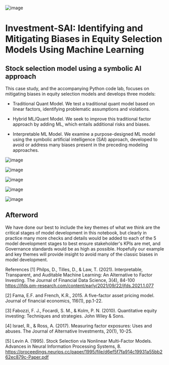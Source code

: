 ![image](https://github.com/danphilps/Investment-SAI/assets/55665698/ae62c738-c2e0-4a2f-89bf-dc4ddb2ad591#center)



# Investment-SAI: Identifying and Mitigating Biases in Equity Selection Models Using Machine Learning 

## Stock selection model using a symbolic AI approach

This case study, and the accompanying Python code lab, focuses on mitigating biases in equity selection models and develops three models:
- Traditional Quant Model. We test a traditional quant model based on linear factors, identifying problematic assumptions and violations.

- Hybrid ML/Quant Model. We seek to improve this traditional factor approach by adding ML, which entails additional risks and biases.

- Interpretable ML Model. We examine a purpose-designed ML model using the symbolic artificial intelligence (SAI) approach, developed to avoid or address many biases present in the preceding modeling approaches.



![image](https://github.com/danphilps/Investment-SAI/assets/55665698/cf763c88-c841-4598-9aaf-b819e34bc84e)

![image](https://github.com/danphilps/Investment-SAI/assets/55665698/d928e762-5628-46f7-8b96-58a6907b8a63)

![image](https://github.com/danphilps/Investment-SAI/assets/55665698/993c99a6-f277-4181-bcbc-50552bbba284)

![image](https://github.com/danphilps/Investment-SAI/assets/55665698/ccfffb52-c1c8-4b3e-b07d-2b5e88429d62)

![image](https://github.com/danphilps/Investment-SAI/assets/55665698/ad416bbe-4e2c-4349-b10e-0397966d572e)

## Afterword
We have done our best to include the key themes of what we think are the critical stages of model development in this notebook, but clearly in practice many more checks and details would be added to each of the 5 model development stages to best ensure stakeholder's KPIs are met, and Governance standards would be as high as possible. Hopefully our example and key themes will provide insight to avoid many of the classic biases in model development.

References
[1] Philps, D., Tilles, D., & Law, T. (2021). Interpretable, Transparent, and Auditable Machine Learning: An Alternative to Factor Investing. The Journal of Financial Data Science, 3(4), 84-100 https://jfds.pm-research.com/content/early/2021/09/22/jfds.2021.1.077

[2] Fama, E.F. and French, K.R., 2015. A five-factor asset pricing model. Journal of financial economics, 116(1), pp.1-22.

[3] Fabozzi, F. J., Focardi, S. M., & Kolm, P. N. (2010). Quantitative equity investing: Techniques and strategies. John Wiley & Sons.

[4] Israel, R., & Ross, A. (2017). Measuring factor exposures: Uses and abuses. The Journal of Alternative Investments, 20(1), 10-25.

[5] Levin A. (1995). Stock Selection via Nonlinear Multi-Factor Models. Advances in Neural Information Processing Systems, 8. https://proceedings.neurips.cc/paper/1995/file/d6ef5f7fa914c19931a55bb262ec879c-Paper.pdf





